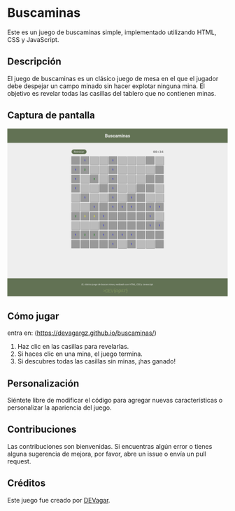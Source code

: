 # Buscaminas

Este es un juego de buscaminas simple, implementado utilizando HTML, CSS y JavaScript.

## Descripción

El juego de buscaminas es un clásico juego de mesa en el que el jugador debe despejar un campo minado sin hacer explotar ninguna mina. El objetivo es revelar todas las casillas del tablero que no contienen minas.

## Captura de pantalla

![Captura de pantalla del juego de buscaminas](screenshot.png)

## Cómo jugar

entra en: (https://devagargz.github.io/buscaminas/)

1. Haz clic en las casillas para revelarlas.
2. Si haces clic en una mina, el juego termina.
3. Si descubres todas las casillas sin minas, ¡has ganado!

## Personalización

Siéntete libre de modificar el código para agregar nuevas características o personalizar la apariencia del juego.

## Contribuciones

Las contribuciones son bienvenidas. Si encuentras algún error o tienes alguna sugerencia de mejora, por favor, abre un issue o envía un pull request.

## Créditos

Este juego fue creado por [DEVagar](https://devagar.dev).